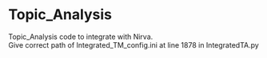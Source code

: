 # Topic_Analysis
Topic_Analysis code to integrate with Nirva.    
Give correct path of Integrated_TM_config.ini at line 1878 in IntegratedTA.py
